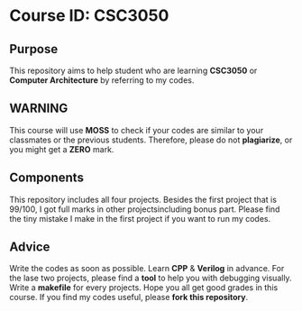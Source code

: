 # Course ID: CSC3050
## Purpose
This repository aims to help student who are learning **CSC3050** or **Computer Architecture** by referring to my codes.
## WARNING
This course will use **MOSS** to check if your codes are similar to your classmates or the previous students. 
Therefore, please do not **plagiarize**, or you might get a **ZERO** mark.
## Components
This repository includes all four projects.
Besides the first project that is 99/100, I got full marks in other projectsincluding bonus part.
Please find the tiny mistake I make in the first project if you want to run my codes.
## Advice
Write the codes as soon as possible.
Learn **CPP** & **Verilog** in advance.
For the lase two projects, please find a **tool** to help you with debugging visually.
Write a **makefile** for every projects.
Hope you all get good grades in this course.
If you find my codes useful, please **fork this repository**.
